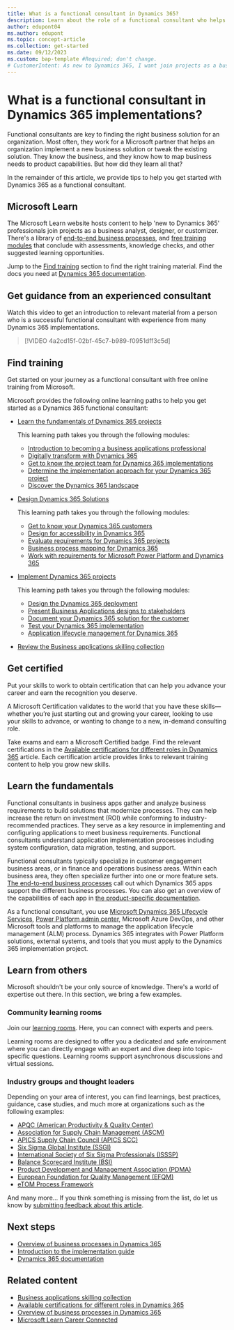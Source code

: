 ```yaml
---
title: What is a functional consultant in Dynamics 365?
description: Learn about the role of a functional consultant who helps organizations implement customer-specific solutions that include Dynamics 365.
author: edupont04
ms.author: edupont
ms.topic: concept-article
ms.collection: get-started
ms.date: 09/12/2023
ms.custom: bap-template #Required; don't change.
# CustomerIntent: As new to Dynamics 365, I want join projects as a business analyst, designer, or customizer, so that I build a career.
---
```


# What is a functional consultant in Dynamics 365 implementations?

Functional consultants are key to finding the right business solution for an organization. Most often, they work for a Microsoft partner that helps an organization implement a new business solution or tweak the existing solution. They know the business, and they know how to map business needs to product capabilities. But how did they learn all that?

In the remainder of this article, we provide tips to help you get started with Dynamics 365 as a functional consultant.  

## Microsoft Learn

The Microsoft Learn website hosts content to help 'new to Dynamics 365' professionals join projects as a business analyst, designer, or customizer. There's a library of [end-to-end business processes](../business-processes/about.md), and [free training modules](/training/browse/?products=dynamics-365&roles=functional-consultant&resource_type=learning%20path) that conclude with assessments, knowledge checks, and other suggested learning opportunities.  

Jump to the [Find training](#find-training) section to find the right training material. Find the docs you need at [Dynamics 365 documentation](/dynamics365/).  

## Get guidance from an experienced consultant

Watch this video to get an introduction to relevant material from a person who is a successful functional consultant with experience from many Dynamics 365 implementations.

> [!VIDEO 4a2cd15f-02bf-45c7-b989-f0951dff3c5d]

## Find training

Get started on your journey as a functional consultant with free online training from Microsoft.  

Microsoft provides the following online learning paths to help you get started as a Dynamics 365 functional consultant:  

- [Learn the fundamentals of Dynamics 365 projects](/training/paths/learn-fundamentals-dynamics-365-projects)  

  This learning path takes you through the following modules:

  - [Introduction to becoming a business applications professional](/training/modules/introduction-business-applications-professional/)  
  - [Digitally transform with Dynamics 365](/training/modules/digitally-transform-with-dynamics-365/)  
  - [Get to know the project team for Dynamics 365 implementations](/training/modules/project-team-dynamics-365-implementation/)  
  - [Determine the implementation approach for your Dynamics 365 project](/training/modules/determine-implementation-approach-dynamics-365/)  
  - [Discover the Dynamics 365 landscape](/training/modules/discover-dynamics-365-landscape/)  
- [Design Dynamics 365 Solutions](/training/paths/design-dynamics-365-solutions/)  

  This learning path takes you through the following modules:

  - [Get to know your Dynamics 365 customers](/training/modules/get-know-dynamics-365-customers/)  
  - [Design for accessibility in Dynamics 365](/training/modules/design-accessibility-dynamics-365/)  
  - [Evaluate requirements for Dynamics 365 projects](/training/modules/evaluate-requirements-dynamics-365-projects/)  
  - [Business process mapping for Dynamics 365](/training/modules/business-process-mapping-dynamics-365/)  
  - [Work with requirements for Microsoft Power Platform and Dynamics 365](/training/modules/work-with-requirements/)  
- [Implement Dynamics 365 projects](/training/paths/implement-dynamics-365-projects/)  

  This learning path takes you through the following modules:

  - [Design the Dynamics 365 deployment](/training/modules/design-dynamics-365-deployment/)  
  - [Present Business Applications designs to stakeholders](/training/modules/present-business-applications-designs/)  
  - [Document your Dynamics 365 solution for the customer](/training/modules/document-dynamics-365-solution-customer/)  
  - [Test your Dynamics 365 implementation](/training/modules/test-dynamics-365-implementation/)  
  - [Application lifecycle management for Dynamics 365](/training/modules/application-lifecycle-management-dynamics-365/)  

- [Review the Business applications skilling collection](/users/clairenielsen-5564/collections/ee0kf50j226dpk)  

<!--  This collection provides an overview of training to help you get started with business apps.  -->

## Get certified

Put your skills to work to obtain certification that can help you advance your career and earn the recognition you deserve.  

A Microsoft Certification validates to the world that you have these skills—whether you’re just starting out and growing your career, looking to use your skills to advance, or wanting to change to a new, in-demand consulting role.

Take exams and earn a Microsoft Certified badge. Find the relevant certifications in the [Available certifications for different roles in Dynamics 365](certifications.md#functional-consultants) article. Each certification article provides links to relevant training content to help you grow new skills.  

## Learn the fundamentals

Functional consultants in business apps gather and analyze business requirements to build solutions that modernize processes. They can help increase the return on investment (ROI) while conforming to industry-recommended practices. They serve as a key resource in implementing and configuring applications to meet business requirements. Functional consultants understand application implementation processes including system configuration, data migration, testing, and support.

Functional consultants typically specialize in customer engagement business areas, or in finance and operations business areas. Within each business area, they often specialize further into one or more feature sets. [The end-to-end business processes](../business-processes/index.yml) call out which Dynamics 365 apps support the different business processes. You can also get an overview of the capabilities of each app in [the product-specific documentation](/dynamics365/).

As a functional consultant, you use [Microsoft Dynamics 365 Lifecycle Services](/dynamics365/fin-ops-core/dev-itpro/lifecycle-services/lcs), [Power Platform admin center](/power-platform/admin/about-ce-guide), Microsoft Azure DevOps, and other Microsoft tools and platforms to manage the application lifecycle management (ALM) process. Dynamics 365 integrates with Power Platform solutions, external systems, and tools that you must apply to the Dynamics 365 implementation project.

## Learn from others

Microsoft shouldn't be your only source of knowledge. There's a world of expertise out there. In this section, we bring a few examples.

### Community learning rooms
 
Join our [learning rooms](https://techcommunity.microsoft.com/t5/custom/page/page-id/learn?product=Business%252520Applications). Here, you can connect with experts and peers.  

Learning rooms are designed to offer you a dedicated and safe environment where you can directly engage with an expert and dive deep into topic-specific questions. Learning rooms support asynchronous discussions and virtual sessions.

### Industry groups and thought leaders

Depending on your area of interest, you can find learnings, best practices, guidance, case studies, and much more at organizations such as the following examples:

- [APQC (American Productivity & Quality Center)](https://www.apqc.org/process-frameworks)  
- [Association for Supply Chain Management (ASCM)](https://www.ascm.org/)  
- [APICS Supply Chain Council (APICS SCC)](https://www.apics.org/about/overview/about-apics-scc/page/4)  
- [Six Sigma Global Institute (SSGI)](https://www.6sigmacertificationonline.com/)  
- [International Society of Six Sigma Professionals (ISSSP)](https://isssp.org/)  
- [Balance Scorecard Institute (BSI)](https://balancedscorecard.org/)  
- [Product Development and Management Association (PDMA)](https://www.pdma.org/)  
- [European Foundation for Quality Management (EFQM)](https://efqm.org/)  
- [eTOM Process Framework](https://www.tmforum.org/oda/business/process-framework-etom/)  

And many more... If you think something is missing from the list, do let us know by [submitting feedback about this article](/dynamics365/get-started/feedback#provide-feedback-about-the-documentation).  

## Next steps

- [Overview of business processes in Dynamics 365](../business-processes/overview.md)  
- [Introduction to the implementation guide](../implementation-guide/introduction.md)  
- [Dynamics 365 documentation](/dynamics365/)  

## Related content

- [Business applications skilling collection](/users/clairenielsen-5564/collections/ee0kf50j226dpk)  
- [Available certifications for different roles in Dynamics 365](certifications.md)  
- [Overview of business processes in Dynamics 365](../business-processes/index.yml)  
- [Microsoft Learn Career Connected](/training/career-paths/career-connected)  
